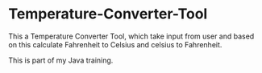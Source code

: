 # Temperature-Converter-Tool

This a Temperature Converter Tool, which take input from user and based on this calculate Fahrenheit to Celsius and celsius to Fahrenheit.

This is part of my Java training.
